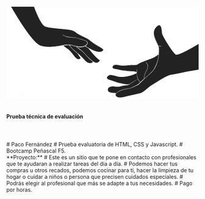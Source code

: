 ![Tu mano amiga](img/mano-amiga.png)
<br>
<br>
<br>
**Prueba técnica de evaluación**
# 
<br>
# Paco Fernández
# Prueba evaluatoria de HTML, CSS y Javascript.
# Bootcamp Peñascal F5.
<br>
**Proyecto:**
# Este es un sitio que te pone en contacto con profesionales que te ayudaran a realizar tareas del día a día.
# Podemos hacer tus compras u otros recados, podemos cocinar para ti, hacer la limpieza de tu hogar o cuidar a niños o persona que precisen cuidados especiales.
# Podrás elegir al profesional que más se adapte a tus necesidades. 
# Pago por horas.